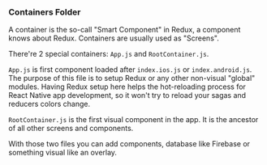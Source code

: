 ### Containers Folder
A container is the so-call "Smart Component" in Redux, a component knows about Redux. Containers are usually used as "Screens".

There're 2 special containers: `App.js` and `RootContainer.js`.

`App.js` is first component loaded after `index.ios.js` or `index.android.js`. The purpose of this file is to setup Redux or 
any other non-visual "global" modules. Having Redux setup here helps the hot-reloading process for React Native app 
development, so it won't try to reload your sagas and reducers colors change.

`RootContainer.js` is the first visual component in the app.  It is the ancestor of all other screens and components.

With those two files you can add components, database like Firebase or something visual like an overlay.
